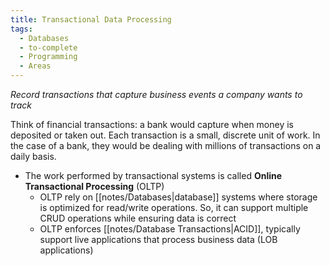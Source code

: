 ```yaml
---
title: Transactional Data Processing
tags:
  - Databases
  - to-complete
  - Programming
  - Areas
---
```

*Record transactions that capture business events a company wants to track*

Think of financial transactions: a bank would capture when money is deposited or taken out. Each transaction is a small, discrete unit of work. In the case of a bank, they would be dealing with millions of transactions on a daily basis. 
- The work performed by transactional systems is called **Online Transactional Processing** (OLTP)
	- OLTP rely on [[notes/Databases|database]] systems where storage is optimized for read/write operations. So, it can support multiple CRUD operations while ensuring data is correct
	- OLTP enforces [[notes/Database Transactions|ACID]], typically support live applications that process business data (LOB applications)
